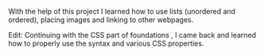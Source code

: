 With the help of this project I learned how to use lists (unordered and ordered), placing images and linking to other webpages.

Edit: Continuing with the CSS part of foundations , I came back and learned how to properly use the syntax and various CSS properties.